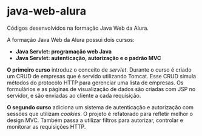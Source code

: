 # java-web-alura
Códigos desenvolvidos na formação Java Web da Alura.

A formação Java Web da Alura possui dois cursos:
- **Java Servlet: programação web Java**
- **Java Servlet: autenticação, autorização e o padrão MVC**

**O primeiro curso** introduz o conceito de *servlet*.
Durante o curso é criado um CRUD de empresas que é servido utilizando Tomcat.
Esse CRUD simula métodos do protocolo HTTP para gerenciar uma lista de empresas.
Os formulários e as páginas de visualização de dados são criadas com JSP no servidor, e são enviadas ao cliente a cada requisição.

**O segundo curso** adiciona um sistema de autenticação e autorização com sessões que utilizam *cookies*.
O projeto é refatorado para refletir melhor o design MVC.
Também passa a utilizar filtros para autorizar, controlar e monitorar as requisições HTTP.
